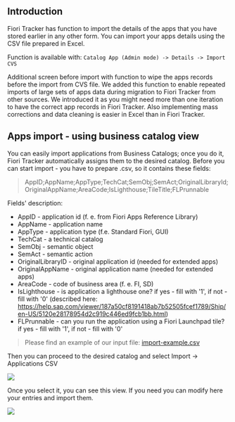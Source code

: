 ## Introduction

Fiori Tracker has function to import the details of the apps that you have stored earlier in any other form. You can import your apps details using the CSV file prepared in Excel.

Function is available with: `Catalog App (Admin mode) -> Details -> Import CVS`

Additional screen before import with function to wipe the apps records before the import from CVS file. We added this function to enable repeated imports of large sets of apps data during migration to Fiori Tracker from other sources. We introduced it as you might need more than one iteration to have the correct app records in Fiori Tracker. Also implementing mass corrections and data cleaning is easier in Excel than in Fiori Tracker. 

## Apps import - using business catalog view

You can easily import applications from Business Catalogs; once you do it, Fiori Tracker automatically assigns them to the desired catalog.
Before you can start import - you have to prepare .csv, so it contains these fields:
> AppID;AppName;AppType;TechCat;SemObj;SemAct;OriginalLibraryId;OriginalAppName;AreaCode;IsLighthouse;TileTitle;FLPrunnable 

Fields' description:
- AppID - application id (f. e. from Fiori Apps Reference Library)
- AppName - application name
- AppType - application type (f.e. Standard Fiori, GUI)
- TechCat - a technical catalog
- SemObj - semantic object
- SemAct - semantic action
- OriginalLibraryID - original application id (needed for extended apps)
- OriginalAppName - original application name (needed for extended apps)
- AreaCode - code of business area (f. e. FI, SD)
- IsLighthouse - is application a lighthouse one? if yes - fill with '1', if not - fill with '0' (described here: https://help.sap.com/viewer/187a50cf8191418ab7b52505fcef1789/Ship/en-US/5120e28178954d2c919c446ed9fcb1bb.html)
- FLPrunnable - can you run the application using a Fiori Launchpad tile? if yes - fill with '1', if not - fill with '0'

> Please find an example of our input file:
 [import-example.csv](./importing/import-example.csv ':ignore')

 Then you can proceed to the desired catalog and select Import -> Applications CSV

![](/res/import_from_csv.png)

Once you select it, you can see this view. If you need you can modify here your entries and import them. 

![](/res/finalimport.png)